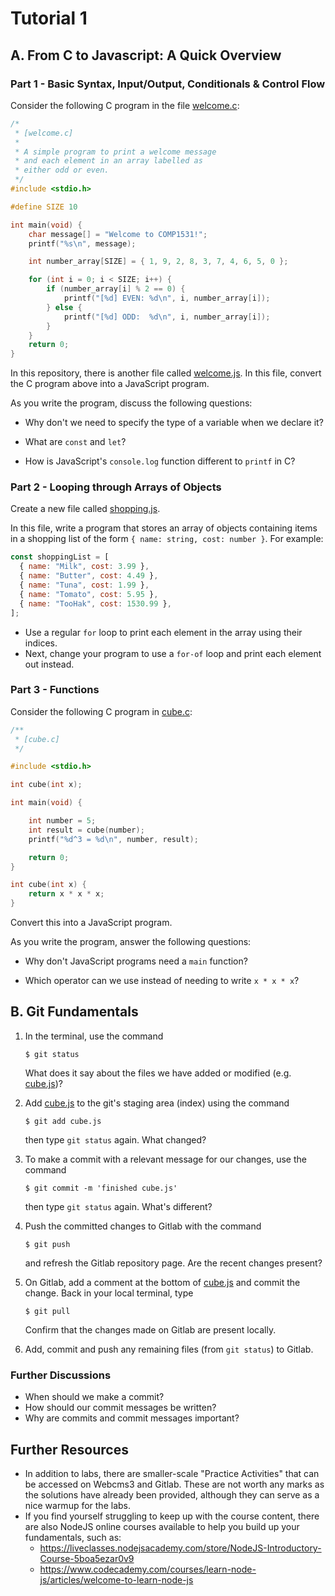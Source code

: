 # Tutorial 1

## A. From C to Javascript: A Quick Overview

### Part 1 - Basic Syntax, Input/Output, Conditionals & Control Flow

Consider the following C program in the file [welcome.c](welcome.c):

```c
/*
 * [welcome.c]
 *
 * A simple program to print a welcome message
 * and each element in an array labelled as
 * either odd or even.
 */
#include <stdio.h>

#define SIZE 10

int main(void) {
    char message[] = "Welcome to COMP1531!";
    printf("%s\n", message);

    int number_array[SIZE] = { 1, 9, 2, 8, 3, 7, 4, 6, 5, 0 };

    for (int i = 0; i < SIZE; i++) {
        if (number_array[i] % 2 == 0) {
            printf("[%d] EVEN: %d\n", i, number_array[i]);
        } else {
            printf("[%d] ODD:  %d\n", i, number_array[i]);
        }
    }
    return 0;
}
```

In this repository, there is another file called [welcome.js](welcome.js). In this file, convert the C program above into a JavaScript program.

As you write the program, discuss the following questions:

- Why don't we need to specify the type of a variable when we declare it?

- What are `const` and `let`?

- How is JavaScript's `console.log` function different to `printf` in C?

### Part 2 - Looping through Arrays of Objects

Create a new file called [shopping.js](shopping.js).

In this file, write a program that stores an array of objects containing items in a shopping list of the form `{ name: string, cost: number }`. For example:

```js
const shoppingList = [
  { name: "Milk", cost: 3.99 },
  { name: "Butter", cost: 4.49 },
  { name: "Tuna", cost: 1.99 },
  { name: "Tomato", cost: 5.95 },
  { name: "TooHak", cost: 1530.99 },
];
```

- Use a regular `for` loop to print each element in the array using their indices.
- Next, change your program to use a `for-of` loop and print each element out instead.

### Part 3 - Functions

Consider the following C program in [cube.c](cube.c):

```c
/**
 * [cube.c]
 */

#include <stdio.h>

int cube(int x);

int main(void) {

    int number = 5;
    int result = cube(number);
    printf("%d^3 = %d\n", number, result);

    return 0;
}

int cube(int x) {
    return x * x * x;
}
```

Convert this into a JavaScript program.

As you write the program, answer the following questions:

- Why don't JavaScript programs need a `main` function?

- Which operator can we use instead of needing to write `x * x * x`?

## B. Git Fundamentals

1. In the terminal, use the command

   ```shell
   $ git status
   ```

   What does it say about the files we have added or modified (e.g. [cube.js](cube.js))?

2. Add [cube.js](cube.js) to the git's staging area (index) using the command

   ```shell
   $ git add cube.js
   ```

   then type `git status` again. What changed?

3. To make a commit with a relevant message for our changes, use the command

   ```shell
   $ git commit -m 'finished cube.js'
   ```

   then type `git status` again. What's different?

4. Push the committed changes to Gitlab with the command

   ```shell
   $ git push
   ```

   and refresh the Gitlab repository page. Are the recent changes present?

5. On Gitlab, add a comment at the bottom of [cube.js](cube.js) and commit the change. Back in your local terminal, type

   ```shell
   $ git pull
   ```

   Confirm that the changes made on Gitlab are present locally.

6. Add, commit and push any remaining files (from `git status`) to Gitlab.

### Further Discussions

- When should we make a commit?
- How should our commit messages be written?
- Why are commits and commit messages important?

## Further Resources

- In addition to labs, there are smaller-scale "Practice Activities" that can be accessed on Webcms3 and Gitlab. These are not worth any marks as the solutions have already been provided, although they can serve as a nice warmup for the labs.
- If you find yourself struggling to keep up with the course content, there are also NodeJS online courses available to help you build up your fundamentals, such as:
  - https://liveclasses.nodejsacademy.com/store/NodeJS-Introductory-Course-5boa5ezar0v9
  - https://www.codecademy.com/courses/learn-node-js/articles/welcome-to-learn-node-js
